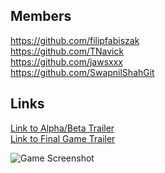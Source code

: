 ## Members <br />
https://github.com/filipfabiszak <br />
https://github.com/TNavick <br />
https://github.com/jawsxxx <br />
https://github.com/SwapnilShahGit <br />

## Links <br />
[Link to Alpha/Beta Trailer](https://youtu.be/mL_yEtKeKn0)<br />
[Link to Final Game Trailer](https://youtu.be/Ti2v3vYL8pU)

![Game Screenshot](gameFolder/res/pics/game_screenshot.png?raw=true "Title")

